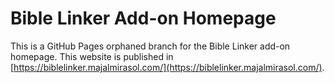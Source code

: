 # Bible Linker Add-on Homepage
This is a GitHub Pages orphaned branch for the Bible Linker add-on homepage. This website is published in [https://biblelinker.majalmirasol.com/](https://biblelinker.majalmirasol.com/).
